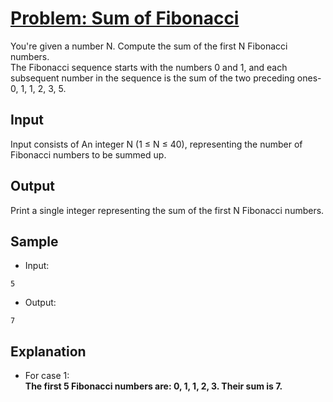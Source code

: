 # [Problem: Sum of Fibonacci](https://my.newtonschool.co/playground/code/2btwmruoow97)

You're given a number N. Compute the sum of the first N Fibonacci numbers. <br>
The Fibonacci sequence starts with the numbers 0 and 1, and each subsequent number in the sequence is the sum of the two preceding ones- 0, 1, 1, 2, 3, 5.

## Input

Input consists of An integer N (1 ≤ N ≤ 40), representing the number of Fibonacci numbers to be summed up.

## Output

Print a single integer representing the sum of the first N Fibonacci numbers.

## Sample

- Input:
```
5
```

- Output:
```
7
```

## Explanation

- For case 1: <br> **The first 5 Fibonacci numbers are: 0, 1, 1, 2, 3. Their sum is 7.**
